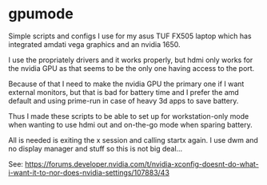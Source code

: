 gpumode
=======

Simple scripts and configs I use for my asus TUF FX505 laptop which has
integrated amdati vega graphics and an nvidia 1650.

I use the propriately drivers and it works properly, but hdmi only works
for the nvidia GPU as that seems to be the only one having access to the port.

Because of that I need to make the nvidia GPU the primary one if I want
external monitors, but that is bad for battery time and I prefer the amd 
default and using prime-run in case of heavy 3d apps to save battery.

Thus I made these scripts to be able to set up for workstation-only mode
when wanting to use hdmi out and on-the-go mode when sparing battery.

All is needed is exiting the x session and calling startx again. I use
dwm and no display manager and stuff so this is not big deal...

See:
https://forums.developer.nvidia.com/t/nvidia-xconfig-doesnt-do-what-i-want-it-to-nor-does-nvidia-settings/107883/43
